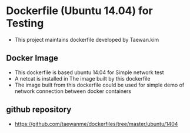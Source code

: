 # Dockerfile (Ubuntu 14.04) for Testing

- This project maintains dockerfile developed by Taewan.kim

## Docker Image
- This dockerfile is based ubuntu 14.04 for Simple network test
- A netcat is installed in The image built by this dockerfile  
- The image built from this dockerfile could be used for simple demo of network connection between docker containers


## github repository
- https://github.com/taewanme/dockerfiles/tree/master/ubuntu/1404
